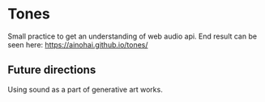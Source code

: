 # Tones

Small practice to get an understanding of web audio api.
End result can be seen here: https://ainohai.github.io/tones/

## Future directions

Using sound as a part of generative art works. 

